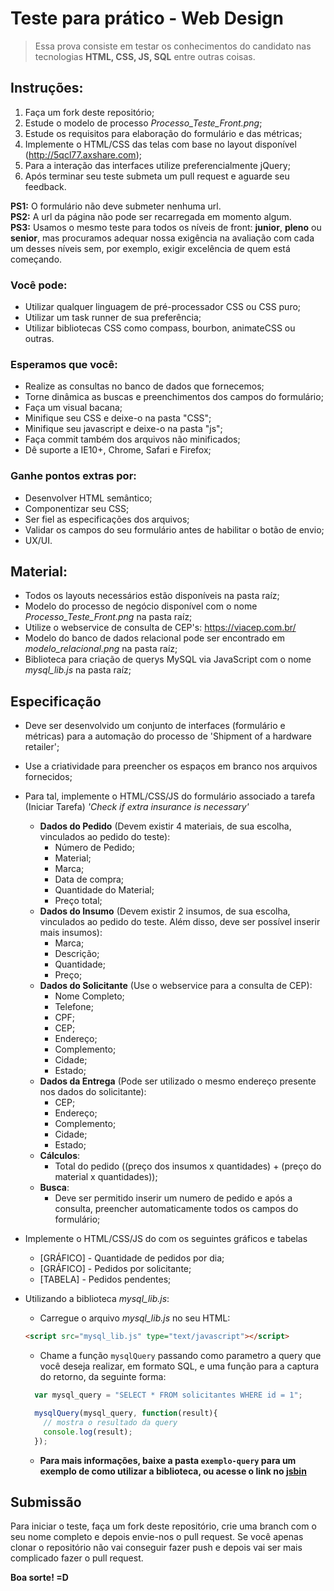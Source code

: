 # Teste para prático - Web Design
> Essa prova consiste em testar os conhecimentos do candidato nas tecnologias <b>HTML, CSS, JS, SQL</b> entre outras coisas. <br>

## Instruções:

1. Faça um fork deste repositório;
2. Estude o modelo de processo <i>Processo_Teste_Front.png</i>;
3. Estude os requisitos para elaboração do formulário e das métricas;
3. Implemente o HTML/CSS das telas com base no layout disponível (http://5qcl77.axshare.com);
4. Para a interação das interfaces utilize preferencialmente jQuery;
5. Após terminar seu teste submeta um pull request e aguarde seu feedback.


**PS1:** O formulário não deve submeter nenhuma url.<br>
**PS2:** A url da página não pode ser recarregada em momento algum.<br>
**PS3:** Usamos o mesmo teste para todos os níveis de front: **junior**, **pleno** ou **senior**, mas procuramos adequar nossa exigência na avaliação com cada um desses níveis sem, por exemplo, exigir excelência de quem está começando.

### Você pode:

* Utilizar qualquer linguagem de pré-processador CSS ou CSS puro;
* Utilizar um task runner de sua preferência;
* Utilizar bibliotecas CSS como compass, bourbon, animateCSS ou outras.

### Esperamos que você:

* Realize as consultas no banco de dados que fornecemos;
* Torne dinâmica as buscas e preenchimentos dos campos do formulário;
* Faça um visual bacana;
* Minifique seu CSS e deixe-o na pasta "CSS";
* Minifique seu javascript e deixe-o na pasta "js";
* Faça commit também dos arquivos não minificados;
* Dê suporte a IE10+, Chrome, Safari e Firefox;

### Ganhe pontos extras por:

* Desenvolver HTML semântico;
* Componentizar seu CSS;
* Ser fiel as especificações dos arquivos;
* Validar os campos do seu formulário antes de habilitar o botão de envio;
* UX/UI.

## Material:

* Todos os layouts necessários estão disponíveis na pasta raíz;
* Modelo do processo de negócio disponível com o nome <i>Processo_Teste_Front.png</i> na pasta raíz;
* Utilize o webservice de consulta de CEP's: https://viacep.com.br/
* Modelo do banco de dados relacional pode ser encontrado em <i>modelo_relacional.png</i> na pasta raíz;
* Biblioteca para criação de querys MySQL via JavaScript com o nome <i>mysql_lib.js</i> na pasta raíz;

## Especificação
* Deve ser desenvolvido um conjunto de interfaces (formulário e métricas) para a automação do processo de 'Shipment of a hardware retailer';
* Use a criatividade para preencher os espaços em branco nos arquivos fornecidos;
* Para tal, implemente o HTML/CSS/JS do formulário associado a tarefa (Iniciar Tarefa) <i>'Check if extra insurance is necessary'</i> 
  * <b>Dados do Pedido</b> (Devem existir 4 materiais, de sua escolha, vinculados ao pedido do teste):
    * Número de Pedido;
    * Material;
    * Marca;
    * Data de compra;
    * Quantidade do Material;
    * Preço total;
  * <b>Dados do Insumo</b> (Devem existir 2 insumos, de sua escolha, vinculados ao pedido do teste. Além disso, deve ser possível inserir mais insumos): 
    * Marca;
    * Descrição;
    * Quantidade;
    * Preço;
  * <b>Dados do Solicitante</b> (Use o webservice para a consulta de CEP):
    * Nome Completo;
    * Telefone;
    * CPF;
    * CEP;
    * Endereço;
    * Complemento;
    * Cidade;
    * Estado;
  * <b>Dados da Entrega</b> (Pode ser utilizado o mesmo endereço presente nos dados do solicitante):
    * CEP;
    * Endereço;
    * Complemento;
    * Cidade;
    * Estado;
  * <b>Cálculos</b>:
    * Total do pedido ((preço dos insumos x quantidades) + (preço do material x quantidades));
  * <b>Busca</b>:
    * Deve ser permitido inserir um numero de pedido e após a consulta, preencher automaticamente todos os campos do formulário;
* Implemente o HTML/CSS/JS do com os seguintes gráficos e tabelas
  * [GRÁFICO] - Quantidade de pedidos por dia;
  * [GRÁFICO] - Pedidos por solicitante;
  * [TABELA] - Pedidos pendentes;
* Utilizando a biblioteca <i>mysql_lib.js</i>:
  * Carregue o arquivo <i>mysql_lib.js</i> no seu HTML: 
  ```html 
  <script src="mysql_lib.js" type="text/javascript"></script>
  ```

  * Chame a função `mysqlQuery` passando como parametro a query que você deseja realizar, em formato SQL, e uma função para a captura do retorno, da seguinte forma:


  ```javascript
    var mysql_query = "SELECT * FROM solicitantes WHERE id = 1";

    mysqlQuery(mysql_query, function(result){
      // mostra o resultado da query
      console.log(result);
    });
  ``` 
  * **Para mais informações, baixe a pasta `exemplo-query` para um exemplo de como utilizar a biblioteca, ou acesse o link no [jsbin](http://jsbin.com/vefeyelofi/edit?html,output)**

## Submissão

Para iniciar o teste, faça um fork deste repositório, crie uma branch com o seu nome completo e depois envie-nos o pull request.
Se você apenas clonar o repositório não vai conseguir fazer push e depois vai ser mais complicado fazer o pull request.

**Boa sorte! =D**
